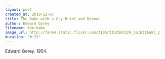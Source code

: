 ```yaml
---
layout: post
created_at: 2010-12-07
title: The Babe with a Cry Brief and Dismal
author: Edward Gorey
filename: the-babe
image_url: http://farm4.static.flickr.com/3105/3152503324_3e1b31be87_z.jpg?zz=1
duration: "0:11"
---
```


Edward Gorey.  1954.
